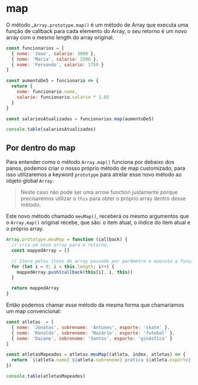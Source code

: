 # map

O método _```Array.prototype.map()``` é um método de Array que executa uma função de callback para cada elemento do Array, o seu retorno é um novo array com o mesmo length do array original.

```js
const funcionarios = [
  { nome: 'Joao', salario: 3000 },
  { nome: 'Maria', salario: 2500 },
  { nome: 'Fernando', salario: 1750 }
]

const aumentoDe5 = funcionario => {
  return {
    nome: funcionario.nome,
    salario: funcionario.salario * 1.05
  }
}

const salariosAtualizados = funcionarios.map(aumentoDe5)

console.table(salariosAtualizados)
```

## Por dentro do map

Para entender como o método ```Array.map()``` funciona por debaixo dos panos, podemos criar o nosso próprio método de map customizado, para isso utilizaremos a keyword ```prototype``` para atrelar esse novo método ao objeto global ```Array```.

> Neste caso não pode ser uma arrow function justamente porque precisaremos utilizar o ```this``` para obter o próprio array dentro desse método.

Este novo método chamado ```meuMap()```, receberá os mesmo argumentos que o ```Array.map()``` original recebe, que são: o item atual, o índice do item atual e o próprio array.

```js
Array.prototype.meuMap = function (callback) {
  // cria um novo array para o retorno.
  const mappedArray = []

  // Itera pelos itens do array passado por parâmetro e executa a função de callback para cada item, o resultado de cada item é adicionando ao array criado para o retorno.
  for (let i = 0; i < this.length; i++) {
    mappedArray.push(callback(this[i], i, this))
  }

  return mappedArray
}
```

Então podemos chamar esse método da mesma forma que chamariamos um map convencional:

```js
const atletas  = [
  { nome: 'Jonatas', sobrenome: 'Antunes', esporte: 'skate' },
  { nome: 'Ronaldo', sobrenome: 'Nazário', esporte: 'futebol' },
  { nome: 'Daiane', sobrenome: 'Santos', esporte: 'ginástica' }
]

const atletasMapeados = atletas.meuMap((atleta, index, atletas) => {
  return `${atleta.nome} ${atleta.sobrenome} pratica ${atleta.esporte}!`
})

console.table(atletasMapeados)
```